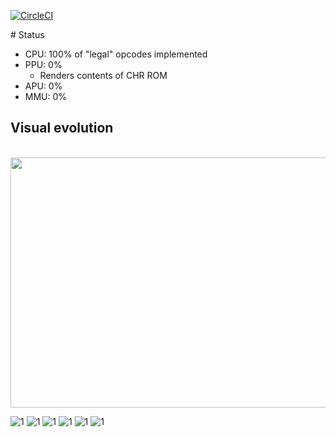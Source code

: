 [![CircleCI](https://circleci.com/gh/raulferras/nes-golang.svg?style=shield)](https://circleci.com/gh/raulferras/nes-golang)

# Status

- CPU: 100% of "legal" opcodes implemented
- PPU: 0% 
  - Renders contents of CHR ROM
- APU: 0%
- MMU: 0%

## Visual evolution
<div align="center">
	<br>
	<a href="https://raw.githubusercontent.com/raulferras/nes-golang/main/readme.md">
		<img src="evolution.svg" width="800" height="400" alt="">
	</a>
	<br>
</div>

![1](./var/visual%20evolution/Screenshot%20from%202021-04-22%2019-02-13.png)
![1](./var/visual%20evolution/Screenshot%20from%202021-04-22%2019-32-13.png)
![1](./var/visual%20evolution/Screenshot%20from%202021-04-24%2020-18-57.png)
![1](./var/visual%20evolution/Screenshot%20from%202021-04-25%2000-19-39.png)
![1](./var/visual%20evolution/Screenshot%20from%202021-04-25%2000-20-52.png)
![1](./var/visual%20evolution/Screenshot%20from%202021-04-25%2000-36-54.png)